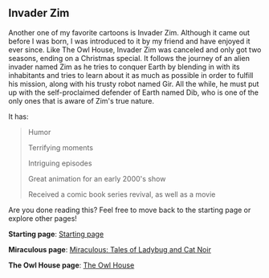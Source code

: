 ## Invader Zim

Another one of my favorite cartoons is Invader Zim. Although it came out before I was born, I was introduced to it by my friend
and have enjoyed it ever since. Like The Owl House, Invader Zim was canceled and only got two seasons, ending on a Christmas
special. It follows the journey of an alien invader named Zim as he tries to conquer Earth by blending in with its inhabitants
and tries to learn about it as much as possible in order to fulfill his mission, along with his trusty robot named Gir. All the
while, he must put up with the self-proclaimed defender of Earth named Dib, who is one of the only ones that is aware of Zim's
true nature.

It has:
>Humor
>
>Terrifying moments
>
>Intriguing episodes
>
>Great animation for an early 2000's show
>
>Received a comic book series revival, as well as a movie

Are you done reading this? Feel free to move back to the starting page or explore other pages!

**Starting page**: [Starting page](https://github.com/rlwx3k/Markdown-Pages-Challenge/blob/main/README.md)

**Miraculous page**: [Miraculous: Tales of Ladybug and Cat Noir](https://github.com/rlwx3k/Markdown-Pages-Challenge/blob/main/miraculous.md)

**The Owl House page**: [The Owl House](https://github.com/rlwx3k/Markdown-Pages-Challenge/blob/main/theowlhouse.md)
